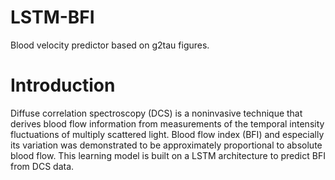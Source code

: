 # LSTM-BFI
Blood velocity predictor based on g2tau figures.

# Introduction
Diffuse correlation spectroscopy (DCS) is a noninvasive technique that derives blood flow information from measurements of the temporal intensity fluctuations of multiply scattered light. Blood flow index (BFI) and especially its variation was demonstrated to be approximately proportional to absolute blood flow. This learning model is built on a LSTM architecture to predict BFI from DCS data.
